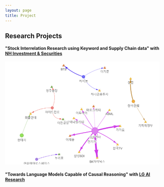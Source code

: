 ```yaml
---
layout: page
title: Project
---
```


## Research Projects

#### **"Stock Interrelation Research using Keyword and Supply Chain data"** with [NH Investment & Securities](https://www.nhqv.com/)
![NHQV](/assets/img/nh_project.png)

#### **"Towards Language Models Capable of Causal Reasoning"** with [LG AI Research](https://www.lgresearch.ai/)
